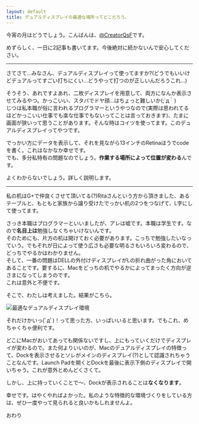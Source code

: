 ```yaml
---
layout: default
title: デュアルディスプレイの最適な場所ってどこだろう。
---
```


今宵の月はどうでしょう。こんばんは、[@CreatorQsF](http://f.9en.co/?move=mainSns)です。

めずらしく、一日に2記事も書いてます。今後絶対に続かないんで安心してください。

***

さてさて…みなさん、デュアルディスプレイって使ってますか?(どうでもいいけどデュアルってすごい打ちにくい…どうやって打つのが正しいんだろうこれ…)

そうそう、あれですよあれ、二枚ディスプレイを用意して、両方になんか表示させてみるやつ。かっこいい、スタバでドヤ顔…はちょっと難しいか(;´д｀)  
じつは私本職が俗に言われるプログラマーというやつなので(実際は思われてるほどかっこいい仕事でも楽な仕事でもないってことは言っておきます)、たまに画面が狭いって思うことがあります。そんな時はコイツを使ってます。このデュアルディスプレイってやつです。

でっかい方にデータを表示して、それを見ながら13インチのRetinaほうでcodeを書く。これはなかなか幸せです。  
でも、多分私特有の問題なのでしょう。**作業する場所によって位置が変わる**んです。

よくわからないでしょう。詳しく説明します。

***

私の机はG+で仲良くさせて頂いてる(?)Ritaさんという方から頂きました、あるテーブルと、もともと家族から譲り受けたでっかい机の2つをつなげて、L字にして使ってます。

さっき本職はプログラマーといいましたが、アレは嘘です。本職は学生です。なので**名目上は**勉強しなくちゃいけないんです。  
そのためにも、片方の机は開けておく必要があります。こっちで勉強したいなっていう。でもそれが日によって使う広さも必要な明るさもいろいろ変わるので、どっちでやるかはわかりません。  
そして、一番の問題はDELLの外付けディスプレイがLの折れ曲がった角においてあることです。要するに、Macをどっちの机でやるかによってまったく方向が逆さまになってしまうのです。  
これは意外と不便です。

そこで、わたしは考えました。結果がこちら。

![最適なデュアルディスプレイ環境](https://s-media-cache-ak0.pinimg.com/originals/61/51/79/615179bfab3005ea871521000e511730.jpg)

それだけかいっ(ﾟдﾟ)！って思った方、いっぱいいると思います。でもこれ、めちゃくちゃ便利です。

どこにMacがおいてあっても関係ないですし、上にもっていくだけでディスプレイが変わるので。また何よりいいのが、Macのデュアルディスプレイの特徴って、Dockを表示させるとソレがメインのディスプレイ(?)として認識されちゃうことなんです。Launch Padを開くとDockを最後に表示下側のディスプレイで開いちゃう。これが意外とめんどくさくて。

しかし、上に持っていくことで〜、Dockが表示されることは**なくなります**。

幸せです。はやくやればよかった。私のような特徴的な環境づくりをしている方は、ぜひ一度やって見られると良いかもしれませんよ。

おわり
